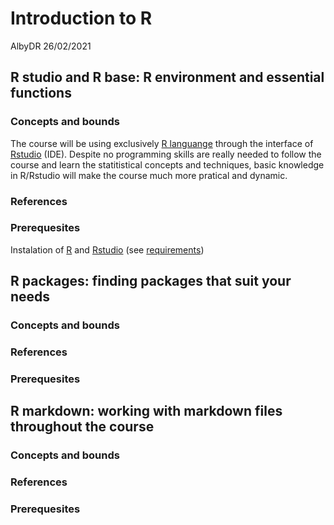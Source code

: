 Introduction to R
================
AlbyDR
26/02/2021

## R studio and R base: R environment and essential functions

### Concepts and bounds

The course will be using exclusively [R languange](https://www.r-project.org/) through the interface of [Rstudio](https://rstudio.com/)  (IDE). 
Despite no programming skills are really needed to follow the course and learn the statitistical concepts and techniques, 
basic knowledge in R/Rstudio will make the course much more pratical and dynamic.

### References


### Prerequesites
Instalation of [R](https://www.r-project.org/) and [Rstudio](https://rstudio.com/) (see [requirements](https://github.com/AlbyDR/UWI-CouRse/Requirements.md/))

## R packages: finding packages that suit your needs 

### Concepts and bounds

### References


### Prerequesites

##	R markdown: working with markdown files throughout the course

### Concepts and bounds

### References


### Prerequesites
